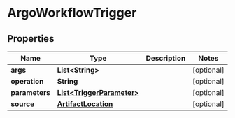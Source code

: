 

# ArgoWorkflowTrigger

## Properties

Name | Type | Description | Notes
------------ | ------------- | ------------- | -------------
**args** | **List&lt;String&gt;** |  |  [optional]
**operation** | **String** |  |  [optional]
**parameters** | [**List&lt;TriggerParameter&gt;**](TriggerParameter.md) |  |  [optional]
**source** | [**ArtifactLocation**](ArtifactLocation.md) |  |  [optional]



